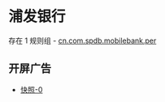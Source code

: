 # 浦发银行

存在 1 规则组 - [cn.com.spdb.mobilebank.per](/src/apps/cn.com.spdb.mobilebank.per.ts)

## 开屏广告

- [快照-0](https://gkd-kit.songe.li/import/12740308)

